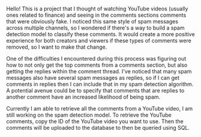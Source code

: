 Hello! This is a project that I thought of watching YouTube videos (usually ones related to finance) and seeing in the comments sections comments that were obviously fake. I
noticed this same style of spam messages across multiple channels, so I wondered if there's a way to build a spam detection model to classify these comments. It would create a more 
positive experience for both creators and viewers if these types of comments were removed, so I want to make that change.

One of the difficulties I encountered during this process was figuring out how to not only get the top comments from a comments section, but also getting the replies within the
comment thread. I've noticed that many spam messages also have several spam messages as replies, so if I can get comments in replies then I can include that in my spam detection
algorithm. A potential avenue could be to specify that comments that are replies to another comment have an increased likelihood of being spam.

Currently I am able to retrieve all the comments from a YouTube video, I am still working on the spam detection model. To retrieve the YouTube comments, copy the ID of the YouTube video you want to use. Then the comments will be uploaded to the database to then be queried using SQL.
